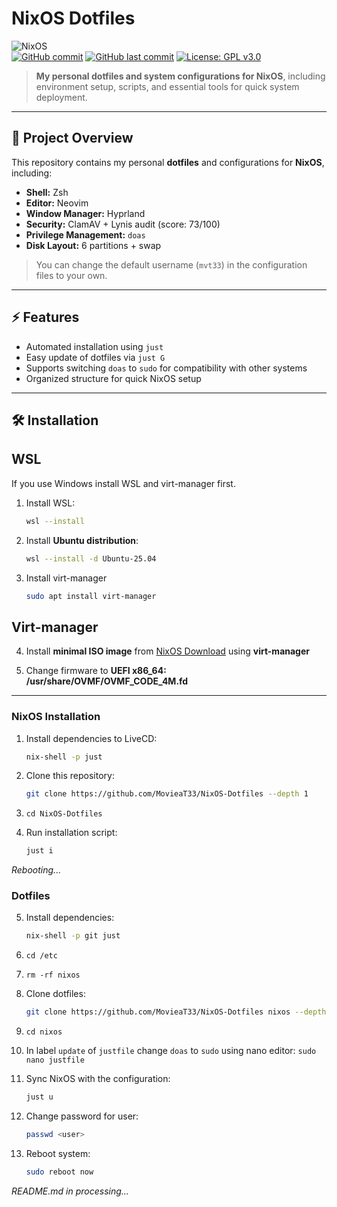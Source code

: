 # NixOS Dotfiles

![NixOS](https://img.shields.io/badge/NixOS-000?style=for-the-badge&logo=nixos&logoColor=white)<br>
[![GitHub commit](https://img.shields.io/github/commit-activity/m/MovieaT33/NixOS-Dotfiles?label=acivity)](https://github.com/MovieaT33/NixOS-Dotfiles/commits)
[![GitHub last commit](https://img.shields.io/github/last-commit/MovieaT33/NixOS-Dotfiles)](https://github.com/MovieaT33/NixOS-Dotfiles/commits)
[![License: GPL v3.0](https://img.shields.io/badge/License-GPLv3-blue.svg)](https://www.gnu.org/licenses/gpl-3.0)

> **My personal dotfiles and system configurations for NixOS**, including environment setup, scripts, and essential tools for quick system deployment.

---

## 📌 Project Overview

This repository contains my personal **dotfiles** and configurations for **NixOS**, including:

- **Shell:** Zsh  
- **Editor:** Neovim  
- **Window Manager:** Hyprland  
- **Security:** ClamAV + Lynis audit (score: 73/100)  
- **Privilege Management:** `doas`  
- **Disk Layout:** 6 partitions + swap  

> You can change the default username (`mvt33`) in the configuration files to your own.

---

## ⚡ Features

- Automated installation using `just`
- Easy update of dotfiles via `just G`
- Supports switching `doas` to `sudo` for compatibility with other systems
- Organized structure for quick NixOS setup

---

## 🛠 Installation

## WSL

If you use Windows install WSL and virt-manager first.

1. Install WSL:
   ```bash
   wsl --install

2. Install **Ubuntu distribution**:
   ```bash
   wsl --install -d Ubuntu-25.04

3. Install virt-manager
   ```bash
   sudo apt install virt-manager

## Virt-manager

4. Install **minimal ISO image** from [NixOS Download](https://nixos.org/download/) using **virt-manager**

5. Change firmware to **UEFI x86_64: /usr/share/OVMF/OVMF_CODE_4M.fd**

---

### NixOS Installation 

1. Install dependencies to LiveCD:
   ```bash
   nix-shell -p just

2. Clone this repository:
   ```bash
   git clone https://github.com/MovieaT33/NixOS-Dotfiles --depth 1

3. `cd NixOS-Dotfiles`

4. Run installation script:
   ```bash
   just i

*Rebooting...*

### Dotfiles

5. Install dependencies:
   ```bash
   nix-shell -p git just

6. `cd /etc`

7. `rm -rf nixos`

8. Clone dotfiles:
    ```bash
    git clone https://github.com/MovieaT33/NixOS-Dotfiles nixos --depth 1

9. `cd nixos`

10. In label `update` of `justfile` change `doas` to `sudo` using nano editor: `sudo nano justfile`

11. Sync NixOS with the configuration:
    ```bash
    just u

12. Change password for user:
    ```bash
    passwd <user>

13. Reboot system:
    ```bash
    sudo reboot now

*README.md in processing...*
